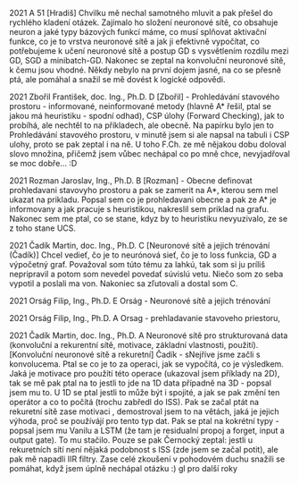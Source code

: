 2021
A
51 [Hradiš] Chvilku mě nechal samotného mluvit a pak přešel do rychlého kladení otázek. Zajímalo ho složení neuronové sítě, co obsahuje neuron a jaké typy bázových funkcí máme, co musí splňovat aktivační funkce, co je to vrstva neuronové sítě a jak ji efektivně vypočítat, co potřebujeme k učení neuronové sítě a postup GD s vysvětlením rozdílu mezi GD, SGD a minibatch-GD. Nakonec se zeptal na konvoluční neuronové sítě, k čemu jsou vhodné. Někdy nebylo na první dojem jasné, na co se přesně ptá, ale pomáhal a snažil se mě dovést k logické odpovědi.


2021
Zbořil František, doc. Ing., Ph.D.
D
[Zbořil] - Prohledávání stavového prostoru - informované, neinformované metody (hlavně A* řešil, ptal se jakou má heuristiku - spodní odhad), CSP úlohy (Forward Checking), jak to probíhá, ale nechtěl to na příkladech, ale obecně. Na papírku bylo jen to Prohledávání stavového prostoru, v minutě jsem si ale napsal na tabuli i CSP ulohy, proto se pak zeptal i na ně. U toho F.Ch. ze mě nějakou dobu doloval slovo množina, přičemž jsem vůbec nechápal co po mně chce, nevyjadřoval se moc dobře... :D


2021
Rozman Jaroslav, Ing., Ph.D.
B
[Rozman] - Obecne definovat prohledavani stavovyho prostoru a pak se zamerit na A*, kterou sem mel ukazat na prikladu. Popsal sem co je prohledavani obecne a pak ze A* je informovany a jak pracuje s heuristikou, nakreslil sem priklad na grafu. Nakonec sem me ptal, co se stane, kdyz by to heuristiku nevyuzivalo, ze se z toho stane UCS.


2021
Čadík Martin, doc. Ing., Ph.D.
C
[Neuronové sítě a jejich trénování (Čadík)] Chcel vedieť, čo je to neurónová sieť, čo je to loss funkcia, GD a výpočetný graf. Považoval som túto tému za lahkú, tak som si ju príliš nepripravil a potom som nevedel povedať súvislú vetu.  Niečo som zo seba vypotil a poslali ma von. Nakoniec sa zľutovali a dostal som C.


2021
Orság Filip, Ing., Ph.D.
E
Orság - Neuronové sítě a jejich trénování


2021
Orság Filip, Ing., Ph.D.
A
Orsag - prehladavanie stavoveho priestoru,


2021
Čadík Martin, doc. Ing., Ph.D.
A
Neuronové sítě pro strukturovaná data (konvoluční a rekurentní sítě, motivace, základní vlastnosti, použití).
[Konvoluční neuronové sítě a rekuretní] Čadík - sNejříve jsme začli s konvolucema. Ptal se co je to za operaci, jak se vypočítá, co je výsledkem. Jaká je motivace pro použítí této operace (ukazoval jsem příklady na 2D), tak se mě pak ptal na to jestli to jde na 1D data případně na 3D - popsal jsem mu to. U 1D se ptal jestli to může být i spojité, a jak se pak změní ten operátor a co to počítá (trochu zabředl do ISS). Pak se začal ptát na rekuretní sítě zase motivaci , demostroval jsem to na větách, jaká je jejich výhoda, proč se používájí pro tento typ dat. Pak se ptal na kokrétní typy - popsal jsem mu Vanilu a LSTM (že tam je residualní propoj a forget, input a output gate). To mu stačilo. Pouze se pak Černocký zeptal: jestli u rekuretních sítí není nějaká podobnost s ISS (zde jsem se začal potit), ale pak mě napadli IIR filtry. Zase celé zkoušení v pohodovém duchu snažili se pomáhat, když jsem úplně nechápal otázku :) gl pro další roky
